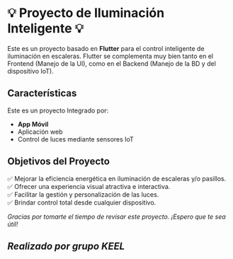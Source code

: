 # 💡 **Proyecto de Iluminación Inteligente** 💡

Este es un proyecto basado en **Flutter** para el control inteligente de iluminación en escaleras. Flutter se complementa muy bien tanto en el Frontend (Manejo de la UI),  como en el Backend (Manejo de la BD y del dispositivo IoT). 

##  Características
Este es un proyecto Integrado por:
- **App Móvil**
- Aplicación web
- Control de luces mediante sensores IoT

##  Objetivos del Proyecto  
✅ Mejorar la eficiencia energética en iluminación de escaleras y/o pasillos.  
✅ Ofrecer una experiencia visual atractiva e interactiva.  
✅ Facilitar la gestión y personalización de las luces.  
✅ Brindar control total desde cualquier dispositivo.  

*Gracias por tomarte el tiempo de revisar este proyecto. ¡Espero que te sea útil!* 
## ***Realizado por grupo KEEL***
